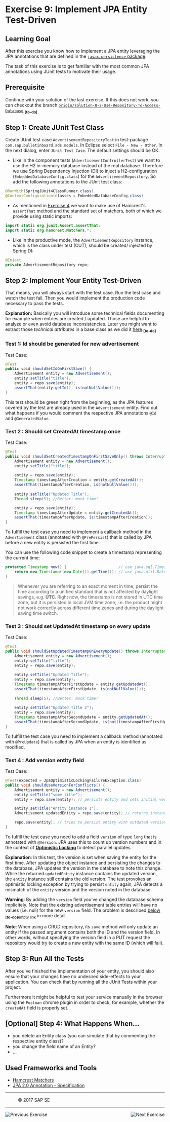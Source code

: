 Exercise 9: Implement JPA Entity Test-Driven
=============================================

## Learning Goal
After this exercise you know how to implement a JPA entity leveraging the JPA annotations that are defined in the [`javax.persistence` package](https://docs.oracle.com/javaee/7/api/javax/persistence/package-summary.html). 

The task of this exercise is to get familiar with the most common JPA annotations using JUnit tests to motivate their usage.

## Prerequisite
Continue with your solution of the last exercise. If this does not work, you can checkout the branch [`origin/solution-8-2-Use-Repository-To-Access-Database`](https://github.wdf.sap.corp/cc-java/cc-bulletinboard-ads-spring-webmvc/tree/solution-8-2-Use-Repository-To-Access-Database).<sub><b>[to-do]</b></sub>

## Step 1: Create JUnit Test Class 
Create JUnit test case `AdvertisementRepositoryTest` in test-package `com.sap.bulletinboard.ads.models`. In Eclipse select `File - New - Other`. In the next dialog, enter `JUnit Test Case`. The default settings should be OK.

- Like in the component tests (`AdvertisementControllerTest`) we want to use the H2 in-memory database instead of the real database. Therefore we use Spring Dependency Injection (DI) to inject a H2-configuration (`EmbeddedDatabaseConfig.class`) for the `AdvertisementRepository`. So add the following annotations to the JUnit test class:
```java
@RunWith(SpringJUnit4ClassRunner.class)
@ContextConfiguration(classes = EmbeddedDatabaseConfig.class)
```

- As mentioned in [Exercise 4](../CreateMicroservice/Exercise_4_CreateServiceTests.md) we want to make use of Hamcrest's `assertThat` method and the standard set of matchers, both of which we provide using static imports:

```java
import static org.junit.Assert.assertThat;
import static org.hamcrest.Matchers.*;
```

- Like in the productive mode, the `AdvertisementRepository` instance, which is the class under test (CUT), should be created/ injected by Spring DI:
```java
@Inject
private AdvertisementRepository repo;
```

## Step 2: Implement Your Entity Test-Driven
That means, you will always start with the test case. Run the test case and watch the test fail. Then you would implement the production code necessary to pass the tests.

**Explanation:** Basically you will introduce some technical fields documenting for example when entries are created / updated. Those are helpful to analyze or even avoid database inconsistencies. 
Later you might want to extract those *technical attributes* in a base class as we did it [here](https://github.wdf.sap.corp/cc-java-dev/cc-bulletinboard-ads-spring-cxf-tomcat/blob/master/src/main/java/com/sap/bulletinboard/ads/models/BaseEntity.java).<sub><b>[to-do]</b></sub>

### Test 1: Id should be generated for new advertisement
Test Case:
```java
@Test
public void shouldSetIdOnFirstSave() {
    Advertisement entity = new Advertisement();
    entity.setTitle("title");
    entity = repo.save(entity);
    assertThat(entity.getId(), is(notNullValue()));
}
```
This test should be green right from the beginning, as the JPA features covered by the test are already used in the `Advertisement` entity. Find out what happens if you would comment the respective JPA annotations `@Id` and `@GeneratedValue`.


### Test 2 : Should set CreatedAt timestamp once
Test Case:

```java
@Test
public void shouldSetCreatedTimestampOnFirstSaveOnly() throws InterruptedException{
    Advertisement entity = new Advertisement();
    entity.setTitle("title");
    
    entity = repo.save(entity);
    Timestamp timestampAfterCreation = entity.getCreatedAt();
    assertThat(timestampAfterCreation, is(notNullValue()));
    
    entity.setTitle("Updated Title");
    Thread.sleep(5); //Better: mock time!

    entity = repo.save(entity);
    Timestamp timestampAfterUpdate = entity.getCreatedAt();
    assertThat(timestampAfterUpdate, is(timestampAfterCreation));
}
```
To fulfill the test case you need to implement a callback method in the `Advertisement` class (annotated with `@PrePersist`) that is called by JPA before a new entity is persisted the first time.

You can use the following code snippet to create a timestamp representing the current time:
```java
protected Timestamp now() {                       // use java.sql.Timestamp
    return new Timestamp((new Date()).getTime()); // use java.util.Date
} 
```

> Whenever you are referring to an exact moment in time, persist the time according to a unified standard that is not affected by daylight savings, e.g. **UTC**. Right now, the timestamp is not stored in UTC time zone, but it is persisted in local JVM time zone, i.e. the product might not work correctly across different time zones and during the daylight saving time switch.

### Test 3 : Should set UpdatedAt timestamp on every update
Test Case:

```java
@Test
public void shouldSetUpdatedTimestampOnEveryUpdate() throws InterruptedException{
    Advertisement entity = new Advertisement();
    entity.setTitle("title");
    entity = repo.save(entity);
    
    entity.setTitle("Updated Title");
    entity = repo.save(entity);
    Timestamp timestampAfterFirstUpdate = entity.getUpdatedAt();
    assertThat(timestampAfterFirstUpdate, is(notNullValue()));
    
    Thread.sleep(5); //Better: mock time!
    
    entity.setTitle("Updated Title 2");
    entity = repo.save(entity);
    Timestamp timestampAfterSecondUpdate = entity.getUpdatedAt();
    assertThat(timestampAfterSecondUpdate, is(not(timestampAfterFirstUpdate)));
}
```
To fulfill the test case you need to implement a callback method (annotated with `@PreUpdate`) that is called by JPA when an entity is identified as modified.

### Test 4 : Add version entity field  
Test Case:
```java
@Test(expected = JpaOptimisticLockingFailureException.class)
public void shouldUseVersionForConflicts() {
    Advertisement entity = new Advertisement();
    entity.setTitle("some title");
    entity = repo.save(entity); // persists entity and sets initial version

    entity.setTitle("entity instance 1");
    Advertisement updatedEntity = repo.save(entity); // returns instance with updated version

    repo.save(entity); // tries to persist entity with outdated version
}
```

To fulfill the test case you need to add a field `version` of type `long` that is annotated with `@Version`. JPA uses this to count up version numbers and in the context of [**Optimistic Locking**](https://en.wikipedia.org/wiki/Optimistic_concurrency_control) to detect parallel updates.

**Explanation**: In this test, the version is set when saving the entity for the first time. After updating the object instance and persisting the changes to the database, JPA updates the version in the database to note this change. While the returned `updatedEntity` instance contains the updated version, the `entity` instance still contains the old version. The test provokes an optimistic locking exception by trying to persist `entity` again, JPA detects a mismatch of the `entity` version and the version noted in the database.

**Warning**: By adding the `version` field you've changed the database schema implicitely. Note that the existing advertisement table entries will have no values (i.e. null) for the new `version` field. The problem is described [below]() <sub><b>[to-do]</b>empty link</sub> in more detail.

**Note**: When using a CRUD repository, its `save` method will only update an entity if the passed argument contains both the ID and the version field. In other words, without specifying the version field in a PUT request the repository would try to create a new entity with the same ID (which will fail).

## Step 3: Run All the Tests
After you've finished the implementation of your entity, you should also ensure that your changes have no undesired side-effects to your application. You can check that by running all the JUnit Tests within your project. 

Furthermore it might be helpful to test your service manually in the browser using the `Postman` chrome plugin in order to check, for example, whether the `createdAt` field is properly set.


## [Optional] Step 4: What Happens When...
- you delete an Entity class (you can simulate that by commenting the respective entity class)?
- you change the field name of an Entity?
- ...


## Used Frameworks and Tools
- [Hamcrest Matchers](http://hamcrest.org/JavaHamcrest/)
- [JPA 2.0 Annotation - Specification](http://download.oracle.com/otndocs/jcp/persistence-2.0-fr-eval-oth-JSpec/)

***
<dl>
  <dd>
  <div class="footer">&copy; 2017 SAP SE</div>
  </dd>
</dl>
<hr>
<a href="/ConnectDatabase/Exercise_8_Part2_UseRepositoryToAccessDatabase.md">
  <img align="left" alt="Previous Exercise">
</a>
<a href="/ConnectDatabase/Exercise_10_DeployAdsWithDBServiceOnCF.md">
  <img align="right" alt="Next Exercise">
</a>

